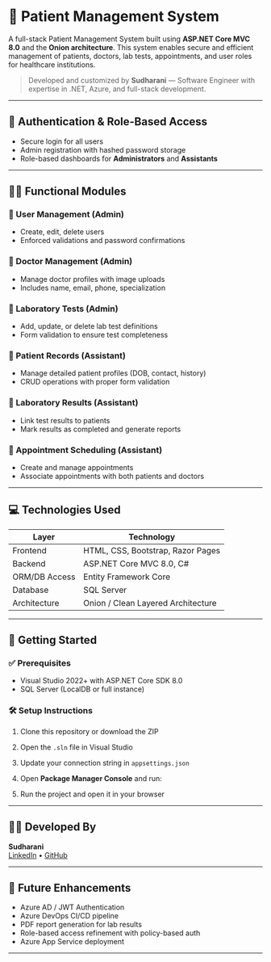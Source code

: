 # 🏥 Patient Management System

A full-stack Patient Management System built using **ASP.NET Core MVC 8.0** and the **Onion architecture**. This system enables secure and efficient management of patients, doctors, lab tests, appointments, and user roles for healthcare institutions.

> Developed and customized by **Sudharani** — Software Engineer with expertise in .NET, Azure, and full-stack development.

---

## 🔐 Authentication & Role-Based Access

- Secure login for all users
- Admin registration with hashed password storage
- Role-based dashboards for **Administrators** and **Assistants**

---

## 🧑‍⚕️ Functional Modules

### 🔹 User Management (Admin)
- Create, edit, delete users
- Enforced validations and password confirmations

### 🔹 Doctor Management (Admin)
- Manage doctor profiles with image uploads
- Includes name, email, phone, specialization

### 🔹 Laboratory Tests (Admin)
- Add, update, or delete lab test definitions
- Form validation to ensure test completeness

### 🔹 Patient Records (Assistant)
- Manage detailed patient profiles (DOB, contact, history)
- CRUD operations with proper form validation

### 🔹 Laboratory Results (Assistant)
- Link test results to patients
- Mark results as completed and generate reports

### 🔹 Appointment Scheduling (Assistant)
- Create and manage appointments
- Associate appointments with both patients and doctors

---

## 💻 Technologies Used

| Layer          | Technology                        |
|----------------|------------------------------------|
| Frontend       | HTML, CSS, Bootstrap, Razor Pages |
| Backend        | ASP.NET Core MVC 8.0, C#          |
| ORM/DB Access  | Entity Framework Core             |
| Database       | SQL Server                        |
| Architecture   | Onion / Clean Layered Architecture|

---

## 🚀 Getting Started

### ✅ Prerequisites
- Visual Studio 2022+ with ASP.NET Core SDK 8.0
- SQL Server (LocalDB or full instance)

### 🛠️ Setup Instructions
1. Clone this repository or download the ZIP
2. Open the `.sln` file in Visual Studio
3. Update your connection string in `appsettings.json`
4. Open **Package Manager Console** and run:

5. Run the project and open it in your browser

---

## 🙋‍♀️ Developed By

**Sudharani**  
[LinkedIn](https://www.linkedin.com/in/sudharani05/) • [GitHub](https://github.com/Sudha-05)

---

## 📌 Future Enhancements

- Azure AD / JWT Authentication
- Azure DevOps CI/CD pipeline
- PDF report generation for lab results
- Role-based access refinement with policy-based auth
- Azure App Service deployment

---



